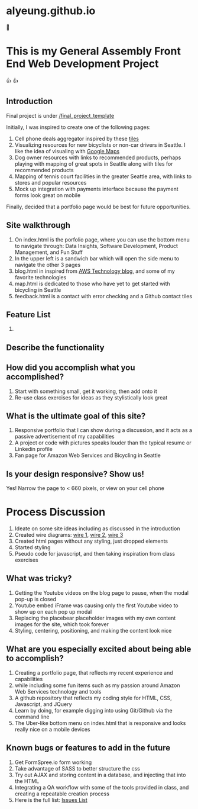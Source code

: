 # alyeung.github.io
:dog:

# This is my General Assembly Front End Web Development Project
:+1: :+1: 

## Introduction
Final project is under [/final_project_template](href="https://alyeung.github.io/final_project_template/)

Initially, I was inspired to create one of the following pages:

1.  Cell phone deals aggregator inspired by these [tiles](https://erickv.github.io/finalassignment_v2/)
2.  Visualizing resources for new bicyclists or non-car drivers in Seattle.  I like the idea of visualing with [Google Maps](http://seattlebackstory.com/)
3.  Dog owner resources with links to recommended products, perhaps playing with mapping of great spots in Seattle along with tiles for recommended products
4.  Mapping of tennis court facilities in the greater Seattle area, with links to stores and popular resources
5.  Mock up integration with payments interface because the payment forms look great on mobile

Finally, decided that a portfolio page would be best for future opportunities.

## Site walkthrough
1.  On index.html is the porfolio page, where you can use the bottom menu to navigate through: Data Insights, Software Development, Product Management, and Fun Stuff
2.  In the upper left is a sandwich bar which will open the side menu to navigate the other 3 pages
3.  blog.html in inspired from [AWS Technology blog](images/AWS_Blog_Inspiration.png), and some of my favorite technologies
4.  map.html is dedicated to those who have yet to get started with bicycling in Seattle
5.  feedback.html is a contact with error checking and a Github contact tiles
 
## Feature List

1. 

## Describe the functionality

## How did you accomplish what you accomplished?

1. Start with something small, get it working, then add onto it
2. Re-use class exercises for ideas as they stylistically look great

## What is the ultimate goal of this site?
1. Responsive portfolio that I can show during a discussion, and it acts as a passive advertisement of my capabilities
2. A project or code with pictures speaks louder than the typical resume or Linkedin profile
2. Fan page for Amazon Web Services and Bicycling in Seattle

## Is your design responsive?  Show us!
Yes!  Narrow the page to < 660 pixels, or view on your cell phone

# Process Discussion
1.  Ideate on some site ideas including as discussed in the introduction
2.  Created wire diagrams: [wire 1](images/wire1.jpg), [wire 2](images/wire2.jpg), [wire 3](images/wire3.jpg)
3.  Created html pages without any styling, just dropped elements
4.  Started styling
5.  Pseudo code for javascript, and then taking inspiration from class exercises

## What was tricky?
1.  Getting the Youtube videos on the blog page to pause, when the modal pop-up is closed
2.  Youtube embed iFrame was causing only the first Youtube video to show up on each pop up modal
3.  Replacing the placebear placeholder images with my own content images for the site, which took forever
4.  Styling, centering, positioning, and making the content look nice

## What are you especially excited about being able to accomplish?

1. Creating a portfolio page, that reflects my recent experience and capabilities
2. while including some fun items such as my passion around Amazon Web Services technology and tools
3. A github repository that reflects my coding style for HTML, CSS, Javascript, and JQuery
4. Learn by doing, for example digging into using Git/Github via the command line
5. The Uber-like bottom menu on index.html that is responsive and looks really nice on a mobile devices

## Known bugs or features to add in the future

1. Get FormSpree.io form working
2. Take advantage of SASS to better structure the css
3. Try out AJAX and storing content in a database, and injecting that into the HTML
4. Integrating a QA workflow with some of the tools provided in class, and creating a repeatable creation process
5. Here is the full list: [Issues List](https://github.com/alyeung/alyeung.github.io/issues)

